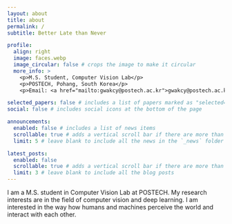 ```yaml
---
layout: about
title: about
permalink: /
subtitle: Better Late than Never

profile:
  align: right
  image: faces.webp
  image_circular: false # crops the image to make it circular
  more_info: >
    <p>M.S. Student, Computer Vision Lab</p>
    <p>POSTECH, Pohang, South Korea</p>
    <p>Email: <a href="mailto:gwakcy@postech.ac.kr">gwakcy@postech.ac.kr</a></p>

selected_papers: false # includes a list of papers marked as "selected={true}"
social: false # includes social icons at the bottom of the page

announcements:
  enabled: false # includes a list of news items
  scrollable: true # adds a vertical scroll bar if there are more than 3 news items
  limit: 5 # leave blank to include all the news in the `_news` folder

latest_posts:
  enabled: false
  scrollable: true # adds a vertical scroll bar if there are more than 3 new posts items
  limit: 3 # leave blank to include all the blog posts
---
```


I am a M.S. student in Computer Vision Lab at POSTECH. My research interests are in the field of computer vision and deep learning.
I am interested in the way how humans and machines perceive the world and interact with each other.